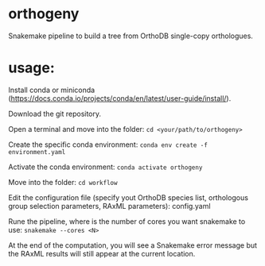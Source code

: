 # orthogeny

Snakemake pipeline to build a tree from OrthoDB single-copy orthologues. 


# usage:

Install conda or miniconda (https://docs.conda.io/projects/conda/en/latest/user-guide/install/).

Download the git repository.

Open a terminal and move into the <orthogeny> folder:
`cd <your/path/to/orthogeny>`

Create the specific conda environment:
`conda env create -f environment.yaml`

Activate the conda environment:
`conda activate orthogeny`

Move into the <workflow> folder:
`cd workflow`

Edit the configuration file (specify yout OrthoDB species list, orthologous group selection parameters, RAxML parameters):
config.yaml

Rune the pipeline, where <N> is the number of cores you want snakemake to use:
`snakemake --cores <N>`

At the end of the computation, you will see a Snakemake error message but the RAxML results will still appear at the current location.
